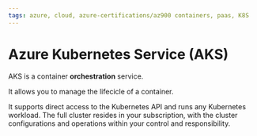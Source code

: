 ```yaml
---
tags: azure, cloud, azure-certifications/az900 containers, paas, K8S
---
```


# Azure Kubernetes Service (AKS)

AKS is a container **orchestration** service.

It allows you to manage the lifecicle of a container.

It supports direct access to the Kubernetes API and runs any Kubernetes workload. The full cluster resides in your subscription, with the cluster configurations and operations within your control and responsibility.
